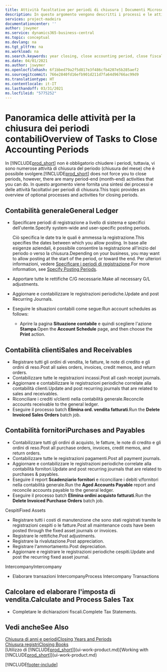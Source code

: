 ```yaml
---
title: Attività facoltative per periodi di chiusura | Documenti Microsoft
description: In questo argomento vengono descritti i processi e le attività facoltativi per la chiusura dei periodi contabili in Business Central.
services: project-madeira
documentationcenter: ''
author: jswymer
ms.service: dynamics365-business-central
ms.topic: conceptual
ms.devlang: na
ms.tgt_pltfrm: na
ms.workload: na
ms.search.keywords: year closing, close accounting period, close fiscal year, aging, creditor payments, vendor payments
ms.date: 04/01/2021
ms.author: jswymer
ms.openlocfilehash: 6f1bbed79a2f5d817e3f486cfb4207e5b285aef2
ms.sourcegitcommit: 766e2840fd16efb901d211d7fa64d96766ac99d9
ms.translationtype: HT
ms.contentlocale: it-IT
ms.lasthandoff: 03/31/2021
ms.locfileid: "5775252"
---
```

# <a name="overview-of-tasks-to-close-accounting-periods"></a><span data-ttu-id="f4661-103">Panoramica delle attività per la chiusura dei periodi contabili</span><span class="sxs-lookup"><span data-stu-id="f4661-103">Overview of Tasks to Close Accounting Periods</span></span>
<span data-ttu-id="f4661-104">In [!INCLUDE[prod_short](includes/prod_short.md)] non è obbligatorio chiudere i periodi, tuttavia, vi sono numerose attività di chiusura del periodo (chiusura del mese) che è possibile svolgere.</span><span class="sxs-lookup"><span data-stu-id="f4661-104">[!INCLUDE[prod_short](includes/prod_short.md)] does not force you to close periods, however, there are many period-end (month-end) activities that you can do.</span></span> <span data-ttu-id="f4661-105">In questo argomento viene fornita una sintesi dei processi e delle attività facoltativi per periodi di chiusura.</span><span class="sxs-lookup"><span data-stu-id="f4661-105">This topic provides an overview of optional processes and activities for closing periods.</span></span>  

## <a name="general-ledger"></a><span data-ttu-id="f4661-106">Contabilità generale</span><span class="sxs-lookup"><span data-stu-id="f4661-106">General Ledger</span></span>
* <span data-ttu-id="f4661-107">Specificare periodi di registrazione a livello di sistema e specifici dell'utente.</span><span class="sxs-lookup"><span data-stu-id="f4661-107">Specify system-wide and user-specific posting periods.</span></span>  

    <span data-ttu-id="f4661-108">Ciò specifica le date tra le quali è ammessa la registrazione.</span><span class="sxs-lookup"><span data-stu-id="f4661-108">This specifies the dates between which you allow posting.</span></span> <span data-ttu-id="f4661-109">In base alle esigenze aziendali, è possibile consentire la registrazione all'inizio del periodo o verso la chiusura.</span><span class="sxs-lookup"><span data-stu-id="f4661-109">Depending on your business, you may want to allow posting at the start of the period, or toward the end.</span></span> <span data-ttu-id="f4661-110">Per ulteriori informazioni, vedere [Specificare i periodi di registrazione](finance-how-specify-posting-periods.md).</span><span class="sxs-lookup"><span data-stu-id="f4661-110">For more information, see [Specify Posting Periods](finance-how-specify-posting-periods.md).</span></span>  
* <span data-ttu-id="f4661-111">Apportare tutte le rettifiche C/G necessarie.</span><span class="sxs-lookup"><span data-stu-id="f4661-111">Make all necessary G/L adjustments.</span></span>  
* <span data-ttu-id="f4661-112">Aggiornare e contabilizzare le registrazioni periodiche.</span><span class="sxs-lookup"><span data-stu-id="f4661-112">Update and post Recurring Journals.</span></span>  
  <!--* Process Consolidations-->
* <span data-ttu-id="f4661-113">Eseguire le situazioni contabili come segue:</span><span class="sxs-lookup"><span data-stu-id="f4661-113">Run account schedules as follows:</span></span>  
  * <span data-ttu-id="f4661-114">Aprire la pagina **Situazione contabile** e quindi scegliere l'azione **Stampa**.</span><span class="sxs-lookup"><span data-stu-id="f4661-114">Open the **Account Schedule** page, and then choose the **Print** action.</span></span>  

## <a name="sales-and-receivables"></a><span data-ttu-id="f4661-115">Contabilità clienti</span><span class="sxs-lookup"><span data-stu-id="f4661-115">Sales and Receivables</span></span>
* <span data-ttu-id="f4661-116">Registrare tutti gli ordini di vendita, le fatture, le note di credito e gli ordini di reso.</span><span class="sxs-lookup"><span data-stu-id="f4661-116">Post all sales orders, invoices, credit memos, and return orders.</span></span>  
* <span data-ttu-id="f4661-117">Contabilizzare tutte le registrazioni incassi.</span><span class="sxs-lookup"><span data-stu-id="f4661-117">Post all cash receipt journals.</span></span>  
* <span data-ttu-id="f4661-118">Aggiornare e contabilizzare le registrazioni periodiche correlate alla contabilità clienti.</span><span class="sxs-lookup"><span data-stu-id="f4661-118">Update and post recurring journals that are related to sales and receivables.</span></span>  
* <span data-ttu-id="f4661-119">Riconciliare i crediti v/clienti nella contabilità generale.</span><span class="sxs-lookup"><span data-stu-id="f4661-119">Reconcile accounts receivable to the general ledger.</span></span>  
* <span data-ttu-id="f4661-120">Eseguire il processo batch **Elimina ord. vendita fatturati**.</span><span class="sxs-lookup"><span data-stu-id="f4661-120">Run the **Delete Invoiced Sales Orders** batch job.</span></span>  

## <a name="purchases-and-payables"></a><span data-ttu-id="f4661-121">Contabilità fornitori</span><span class="sxs-lookup"><span data-stu-id="f4661-121">Purchases and Payables</span></span>
* <span data-ttu-id="f4661-122">Contabilizzare tutti gli ordini di acquisto, le fatture, le note di credito e gli ordini di reso.</span><span class="sxs-lookup"><span data-stu-id="f4661-122">Post all purchase orders, invoices, credit memos, and return orders.</span></span>  
* <span data-ttu-id="f4661-123">Contabilizzare tutte le registrazioni pagamenti.</span><span class="sxs-lookup"><span data-stu-id="f4661-123">Post all payment journals.</span></span>  
* <span data-ttu-id="f4661-124">Aggiornare e contabilizzare le registrazioni periodiche correlate alla contabilità fornitori.</span><span class="sxs-lookup"><span data-stu-id="f4661-124">Update and post recurring journals that are related to purchases & payables.</span></span>  
* <span data-ttu-id="f4661-125">Eseguire il report **Scadenziario fornitori** e riconciliare i debiti v/fornitori nella contabilità generale.</span><span class="sxs-lookup"><span data-stu-id="f4661-125">Run the **Aged Accounts Payable** report and reconcile accounts payable to the general ledger.</span></span>  
* <span data-ttu-id="f4661-126">Eseguire il processo batch **Elimina ordini acquisto fatturati**.</span><span class="sxs-lookup"><span data-stu-id="f4661-126">Run the **Delete Invoiced Purchase Orders** batch job.</span></span>  

<span data-ttu-id="f4661-127">Cespiti</span><span class="sxs-lookup"><span data-stu-id="f4661-127">Fixed Assets</span></span>
* <span data-ttu-id="f4661-128">Registrare tutti i costi di manutenzione che sono stati registrati tramite le registrazioni cespiti o le fatture.</span><span class="sxs-lookup"><span data-stu-id="f4661-128">Post all maintenance costs have been posted through the fixed asset journals or invoices.</span></span>
* <span data-ttu-id="f4661-129">Registrare le rettifiche.</span><span class="sxs-lookup"><span data-stu-id="f4661-129">Post adjustments.</span></span>
* <span data-ttu-id="f4661-130">Registrare la rivalutazione.</span><span class="sxs-lookup"><span data-stu-id="f4661-130">Post appreciation.</span></span>
* <span data-ttu-id="f4661-131">Registrare l'ammortamento.</span><span class="sxs-lookup"><span data-stu-id="f4661-131">Post depreciation.</span></span>
* <span data-ttu-id="f4661-132">Aggiornare e registrare le registrazioni periodiche cespiti.</span><span class="sxs-lookup"><span data-stu-id="f4661-132">Update and post the recurring fixed asset journal.</span></span>

<span data-ttu-id="f4661-133">Intercompany</span><span class="sxs-lookup"><span data-stu-id="f4661-133">Intercompany</span></span>
* <span data-ttu-id="f4661-134">Elaborare transazioni Intercompany</span><span class="sxs-lookup"><span data-stu-id="f4661-134">Process Intercompany Transactions</span></span>

## <a name="calculate-and-process-sales-tax"></a><span data-ttu-id="f4661-135">Calcolare ed elaborare l'imposta di vendita.</span><span class="sxs-lookup"><span data-stu-id="f4661-135">Calculate and Process Sales Tax</span></span>
* <span data-ttu-id="f4661-136">Completare le dichiarazioni fiscali.</span><span class="sxs-lookup"><span data-stu-id="f4661-136">Complete Tax Statements.</span></span>  

## <a name="see-also"></a><span data-ttu-id="f4661-137">Vedi anche</span><span class="sxs-lookup"><span data-stu-id="f4661-137">See Also</span></span>
[<span data-ttu-id="f4661-138">Chiusura di anni e periodi</span><span class="sxs-lookup"><span data-stu-id="f4661-138">Closing Years and Periods</span></span>](year-close-years-periods.md)  
[<span data-ttu-id="f4661-139">Chiusura registri</span><span class="sxs-lookup"><span data-stu-id="f4661-139">Closing Books</span></span>](year-close-books.md)  
<span data-ttu-id="f4661-140">[Utilizzo di [!INCLUDE[prod_short](includes/prod_short.md)]](ui-work-product.md)</span><span class="sxs-lookup"><span data-stu-id="f4661-140">[Working with [!INCLUDE[prod_short](includes/prod_short.md)]](ui-work-product.md)</span></span>


[!INCLUDE[footer-include](includes/footer-banner.md)]
